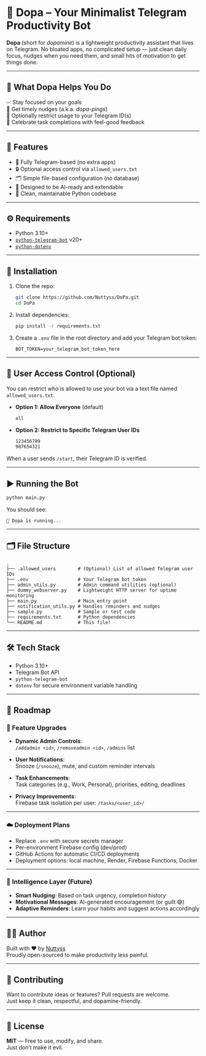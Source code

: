 # 🚀 Dopa – Your Minimalist Telegram Productivity Bot

**Dopa** (short for *dopamine*) is a lightweight productivity assistant that lives on Telegram. No bloated apps, no complicated setup — just clean daily focus, nudges when you need them, and small hits of motivation to get things done.

---

## 🎯 What Dopa Helps You Do

✅ Stay focused on your goals  
🔔 Get timely nudges (a.k.a. *dopa-pings*)  
🔐 Optionally restrict usage to your Telegram ID(s)  
🎉 Celebrate task completions with feel-good feedback

---

## 🧠 Features

- 📱 Fully Telegram-based (no extra apps)
- 🔒 Optional access control via `allowed_users.txt`
- 🗂 Simple file-based configuration (no database)
- 🧠 Designed to be AI-ready and extendable
- 🧼 Clean, maintainable Python codebase

---

## ⚙️ Requirements

- Python 3.10+
- [`python-telegram-bot`](https://github.com/python-telegram-bot/python-telegram-bot) v20+
- [`python-dotenv`](https://pypi.org/project/python-dotenv/)

---

## 🔧 Installation

1. Clone the repo:
   ```bash
   git clone https://github.com/Nuttyss/DoPa.git
   cd DoPa
   ```

2. Install dependencies:
   ```bash
   pip install -r requirements.txt
   ```

3. Create a `.env` file in the root directory and add your Telegram bot token:
   ```env
   BOT_TOKEN=your_telegram_bot_token_here
   ```

---

## 👥 User Access Control (Optional)

You can restrict who is allowed to use your bot via a text file named `allowed_users.txt`.

- **Option 1: Allow Everyone** (default)  
  ```txt
  all
  ```

- **Option 2: Restrict to Specific Telegram User IDs**  
  ```txt
  123456789
  987654321
  ```

When a user sends `/start`, their Telegram ID is verified.

---

## ▶️ Running the Bot

```bash
python main.py
```

You should see:
```
🤖 Dopa is running...
```

---

## 🗂 File Structure

```
.
├── .allowed_users        # (Optional) List of allowed Telegram user IDs
├── .env                  # Your Telegram bot token
├── admin_utils.py        # Admin command utilities (optional)
├── dummy_webserver.py    # Lightweight HTTP server for uptime monitoring
├── main.py               # Main entry point
├── notification_utils.py # Handles reminders and nudges
├── sample.py             # Sample or test code
├── requirements.txt      # Python dependencies
└── README.md             # This file!
```

---

## 🛠 Tech Stack

- Python 3.10+
- Telegram Bot API
- `python-telegram-bot`
- `dotenv` for secure environment variable handling

---

## 🔮 Roadmap

### 🔧 Feature Upgrades

- **Dynamic Admin Controls**:  
  `/addadmin <id>`, `/removeadmin <id>`, `/admins` list

- **User Notifications**:  
  Snooze (`/snooze`), mute, and custom reminder intervals

- **Task Enhancements**:  
  Task categories (e.g., Work, Personal), priorities, editing, deadlines

- **Privacy Improvements**:  
  Firebase task isolation per user: `/tasks/<user_id>/`

---

### ☁️ Deployment Plans

- Replace `.env` with secure secrets manager  
- Per-environment Firebase config (dev/prod)  
- GitHub Actions for automatic CI/CD deployments  
- Deployment options: local machine, Render, Firebase Functions, Docker

---

### 🧠 Intelligence Layer (Future)

- **Smart Nudging**: Based on task urgency, completion history  
- **Motivational Messages**: AI-generated encouragement (or guilt 😅)  
- **Adaptive Reminders**: Learn your habits and suggest actions accordingly

---

## 👨‍💻 Author

Built with ❤️ by [Nuttyss](https://github.com/Nuttyss)  
Proudly open-sourced to make productivity less painful.

---

## 🤝 Contributing

Want to contribute ideas or features? Pull requests are welcome.  
Just keep it clean, respectful, and dopamine-friendly.

---

## 📜 License

**MIT** — Free to use, modify, and share.  
Just don’t make it evil.
